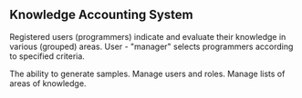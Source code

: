 <h2>Knowledge Accounting System</h2>
Registered users (programmers) indicate and evaluate their knowledge in various (grouped) areas. User - "manager" selects programmers according to specified criteria.</p>
The ability to generate samples. 
Manage users and roles. 
Manage lists of areas of knowledge.
